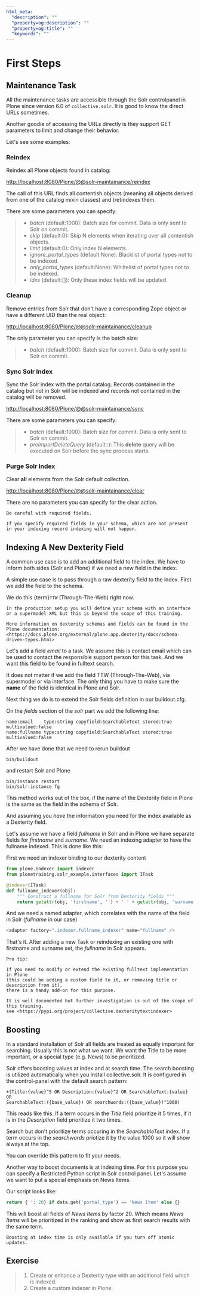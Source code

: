 ```yaml
---
html_meta:
  "description": ""
  "property=og:description": ""
  "property=og:title": ""
  "keywords": ""
---
```


# First Steps

## Maintenance Task

All the maintenance tasks are accessible through the Solr controlpanel in Plone since version 6.0 of `collective.solr`.
It is good to know the direct URLs sometimes.

Another goodie of accessing the URLs directly is they support GET parameters to limit and change their behavior.

Let's see some examples:

### Reindex

Reindex all Plone objects found in catalog:

<http://localhost:8080/Plone/@@solr-maintainance/reindex>

The call of this URL finds all contentish objects
(meaning all objects derived from one of the catalog mixin classes)
and (re)indexes them.

There are some parameters you can specify:

> - *batch* (default:1000): Batch size for commit. Data is only sent to Solr on commit.
> - *skip* (default:0): Skip N elements when iterating over all contentish objects.
> - *limit* (default:0): Only index N elements.
> - *ignore_portal_types* (default:None): Blacklist of portal types not to be indexed.
> - *only_portal_types* (default:None): Whiltelist of portal types not to be indexed.
> - *idxs* (default:\[\]): Only these index fields will be updated.

### Cleanup

Remove entries from Solr that don't have a corresponding Zope object or have a different UID than the real object:

<http://localhost:8080/Plone/@@solr-maintainance/cleanup>

The only parameter you can specify is the batch size:

> - *batch* (default:1000): Batch size for commit. Data is only sent to Solr on commit.

### Sync Solr Index

Sync the Solr index with the portal catalog.
Records contained in the catalog but not in Solr will be indexed and records not contained in the catalog will be removed.

<http://localhost:8080/Plone/@@solr-maintainance/sync>

There are some parameters you can specify:

> - *batch* (default:1000): Batch size for commit. Data is only sent to Solr on commit.
> - *preImportDeleteQuery* (default:*:*): This **delete** query will be executed on Solr before the sync process starts.

### Purge Solr Index

Clear **all** elements from the Solr default collection.

<http://localhost:8080/Plone/@@solr-maintainance/clear>

There are no parameters you can specify for the clear action.

```{note}
Be careful with required fields.

If you specify required fields in your schema, which are not present in your indexing record indexing will not happen.
```

## Indexing A New Dexterity Field

A common use case is to add an additional field to the index.
We have to inform both sides (Solr and Plone) if we need a new field in the index.

A simple use case is to pass through a raw dexterity field to the index.
First we add the field to the schema.

We do this {term}`TTW` (Through-The-Web) right now.

```{note}
In the production setup you will define your schema with an interface or a supermodel XML but this is beyond the scope of this training.

More information on dexterity schemas and fields can be found in the Plone documentation:
<https://docs.plone.org/external/plone.app.dexterity/docs/schema-driven-types.html>
```

Let's add a field *email* to a task.
We assume this is contact email which can be used to contact the responsible support person for this task.
And we want this field to be found in fulltext search.

It does not matter if we add the field TTW (Through-The-Web), via supermodel or via interface.
The only thing you have to make sure the **name** of the field is identical in Plone and Solr.

Next thing we do is to extend the Solr fields definition in our buildout.cfg.

On the *fields* section of the *solr* part we add the following line:

```
name:email    type:string copyfield:SearchableText stored:true multivalued:false
name:fullname type:string copyfield:SearchableText stored:true multivalued:false
```

After we have done that we need to rerun buildout

```shell
bin/buildout
```

and restart Solr and Plone

```shell
bin/instance restart
bin/solr-instance fg
```

This method works out of the box,
if the name of the Dexterity field in Plone is the same as the field in the schema of Solr.

And assuming you *have* the information you need for the index available as a Dexterity field.

Let's assume we have a field *fullname* in Solr and in Plone we have separate fields for *firstname* and *surname*.
We need an indexing adapter to have the fullname indexed.
This is done like this:

First we need an indexer binding to our dexterity content

```python
from plone.indexer import indexer
from plonetraining.solr_example.interfaces import ITask

@indexer(ITask)
def fullname_indexer(obj):
    """ Construct a fullname for Solr from Dexterity fields """
    return getattr(obj, 'firstname', '') + ' ' + getattr(obj, 'surname', '')
```

And we need a named adapter, which correlates with the name of the field in Solr (*fullname* in our case)

```python
<adapter factory=".indexer.fullname_indexer" name="fullname" />
```

That's it.
After adding a new Task or reindexing an existing one with firstname and surname set,
the *fullname* in Solr appears.

```{note}
Pro tip:

If you need to modify or extend the existing fulltext implementation in Plone
(this could be adding a custom field to it, or removing title or description from it),
there is a handy add-on for this purpose.

It is well documented but further investigation is out of the scope of this training,
see <https://pypi.org/project/collective.dexteritytextindexer>
```

## Boosting

In a standard installation of Solr all fields are treated as equally important for searching.
Usually this is not what we want.
We want the Title to be more important, or a special type (e.g. News) to be prioritized.

Solr offers boosting values at index and at search time.
The search boosting is utilized automatically when you install collective.solr.
It is configured in the control-panel with the default search pattern:

```
+(Title:{value}^5 OR Description:{value}^2 OR SearchableText:{value} OR
SearchableText:({base_value}) OR searchwords:({base_value})^1000)
```

This reads like this.
If a term occurs in the *Title* field prioritize it 5 times,
if it is in the *Description* field prioritize it two times.

Search but don't prioritize terms occuring in the *SearchableText* index.
If a term occurs in the *searchwords* priotize it by the value 1000 so it will show always at the top.

You can override this pattern to fit your needs.

Another way to boost documents is at indexing time.
For this purpose you can specify a Restricted Python script in Solr control panel.
Let's assume we want to put a special emphasis on News Items.

Our script looks like:

```python
return {'': 20} if data.get('portal_type') == 'News Item' else {}
```

This will boost all fields of *News Items* by factor 20.
Which means *News Items* will be prioritized in the ranking and show as first search results with the same term.

```{note}
Boosting at index time is only available if you turn off atomic updates.
```

## Exercise

> 1. Create or enhance a Dexterity type with an additional field which is indexed.
> 2. Create a custom indexer in Plone.
